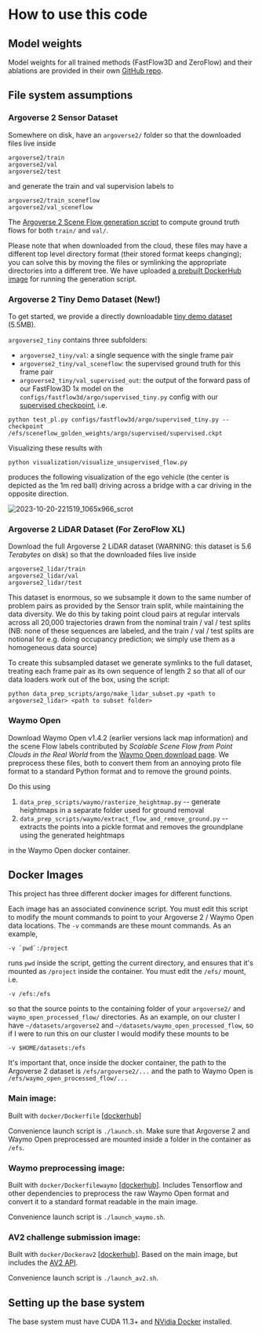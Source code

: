 # How to use this code

## Model weights

Model weights for all trained methods (FastFlow3D and ZeroFlow) and their ablations are provided in their own [GitHub repo](https://github.com/kylevedder/zeroflow_weights).

## File system assumptions

### Argoverse 2 Sensor Dataset

Somewhere on disk, have an `argoverse2/` folder so that the downloaded files live inside

```
argoverse2/train
argoverse2/val
argoverse2/test
```

and generate the train and val supervision labels to

```
argoverse2/train_sceneflow
argoverse2/val_sceneflow
```


The [Argoverse 2 Scene Flow generation script](https://github.com/kylevedder/argoverse2-sf) to compute ground truth flows for both `train/` and `val/`.

Please note that when downloaded from the cloud, these files may have a different top level directory format (their stored format keeps changing); you can solve this by moving the files or symlinking the appropriate directories into a different tree. We have uploaded [a prebuilt DockerHub image](https://hub.docker.com/repository/docker/kylevedder/argoverse2_sf/general) for running the generation script.

### Argoverse 2 Tiny Demo Dataset (New!)

To get started, we provide a directly downloadable [tiny demo dataset](https://github.com/kylevedder/zeroflow/files/13059582/argoverse2_tiny.zip) (5.5MB).

`argoverse2_tiny` contains three subfolders:

 - `argoverse2_tiny/val`: a single sequence with the single frame pair
 - `argoverse2_tiny/val_sceneflow`: the supervised ground truth for this frame pair
 - `argoverse2_tiny/val_supervised_out`: the output of the forward pass of our FastFlow3D 1x model on the `configs/fastflow3d/argo/supervised_tiny.py` config with our [supervised checkpoint](https://github.com/kylevedder/zeroflow_weights/blob/master/argo/supervised/supervised.ckpt), i.e.
 
 ```
 python test_pl.py configs/fastflow3d/argo/supervised_tiny.py --checkpoint /efs/sceneflow_golden_weights/argo/supervised/supervised.ckpt
 ```

Visualizing these results with 

```
python visualization/visualize_unsupervised_flow.py 
```

produces the following visualization of the ego vehicle (the center is depicted as the 1m red ball) driving across a bridge with a car driving in the opposite direction.

![2023-10-20-221519_1065x966_scrot](https://github.com/kylevedder/zeroflow/assets/6148088/725da9a0-81c1-472f-a58e-c408ca8c8b26)

### Argoverse 2 LiDAR Dataset (For ZeroFlow XL)

Download the full Argoverse 2 LiDAR dataset (WARNING: this dataset is 5.6 _Terabytes_ on disk) so that the downloaded files live inside

```
argoverse2_lidar/train
argoverse2_lidar/val
argoverse2_lidar/test
```

This dataset is enormous, so we subsample it down to the same number of problem pairs as provided by the Sensor train split, while maintaining the data diversity. We do this by taking point cloud pairs at regular intervals across all 20,000 trajectories drawn from the nominal train / val / test splits (NB: none of these sequences are labeled, and the train / val / test splits are notional for e.g. doing occupancy prediction; we simply use them as a homogeneous data source)

To create this subsampled dataset we generate symlinks to the full dataset, treating each frame pair as its own sequence of length 2 so that all of our data loaders work out of the box, using the script:

```
python data_prep_scripts/argo/make_lidar_subset.py <path to argoverse2_lidar> <path to subset folder>
```

### Waymo Open

Download Waymo Open v1.4.2 (earlier versions lack map information) and the scene Flow labels contributed by _Scalable Scene Flow from Point Clouds in the Real World_ from the [Waymo Open download page](https://waymo.com/open/). We preprocess these files, both to convert them from an annoying proto file format to a standard Python format and to remove the ground points.

Do this using 

1. `data_prep_scripts/waymo/rasterize_heightmap.py` -- generate heightmaps in a separate folder used for ground removal
2. `data_prep_scripts/waymo/extract_flow_and_remove_ground.py` -- extracts the points into a pickle format and removes the groundplane using the generated heightmaps

in the Waymo Open docker container.

## Docker Images

This project has three different docker images for different functions.

Each image has an associated convinence script. You must edit this script to modify the mount commands to point to your Argoverse 2 / Waymo Open data locations. The `-v` commands are these mount commands. As an example,

```
-v `pwd`:/project
```

runs `pwd` inside the script, getting the current directory, and ensures that it's mounted as `/project` inside the container. You must edit the `/efs/` mount, i.e.

```
-v /efs:/efs 
```

so that the source points to the containing folder of your `argoverse2/` and `waymo_open_processed_flow/` directories. As an example, on our cluster I have `~/datasets/argoverse2` and `~/datasets/waymo_open_processed_flow`, so if I were to run this on our cluster I would modify these mounts to be

```
-v $HOME/datasets:/efs
```

It's important that, once inside the docker container, the path to the Argoverse 2 dataset is `/efs/argoverse2/...` and the path to Waymo Open is `/efs/waymo_open_processed_flow/...`

### Main image: 

Built with `docker/Dockerfile` [[dockerhub](https://hub.docker.com/repository/docker/kylevedder/zeroflow)]

Convenience launch script is `./launch.sh`. Make sure that Argoverse 2 and Waymo Open preprocessed are mounted inside a folder in the container as `/efs`.

### Waymo preprocessing image:

Built with `docker/Dockerfilewaymo` [[dockerhub](https://hub.docker.com/repository/docker/kylevedder/zeroflow_waymo)]. Includes Tensorflow and other dependencies to preprocess the raw Waymo Open format and convert it to a standard format readable in the main image.

Convenience launch script is `./launch_waymo.sh`.

### AV2 challenge submission image:

Built with `docker/Dockerav2` [[dockerhub](https://hub.docker.com/repository/docker/kylevedder/zeroflow_av2)]. Based on the main image, but includes the [AV2 API](https://github.com/argoverse/av2-api).

Convenience launch script is `./launch_av2.sh`.

## Setting up the base system

The base system must have CUDA 11.3+ and [NVidia Docker](https://docs.nvidia.com/datacenter/cloud-native/container-toolkit/install-guide.html#docker) installed.
